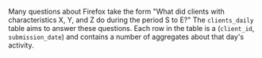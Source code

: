 Many questions about Firefox take the form "What did clients with
characteristics X, Y, and Z do during the period S to E?" The
`clients_daily` table aims to answer these questions. Each row in
the table is a (`client_id`, `submission_date`) and contains a
number of aggregates about that day's activity.
